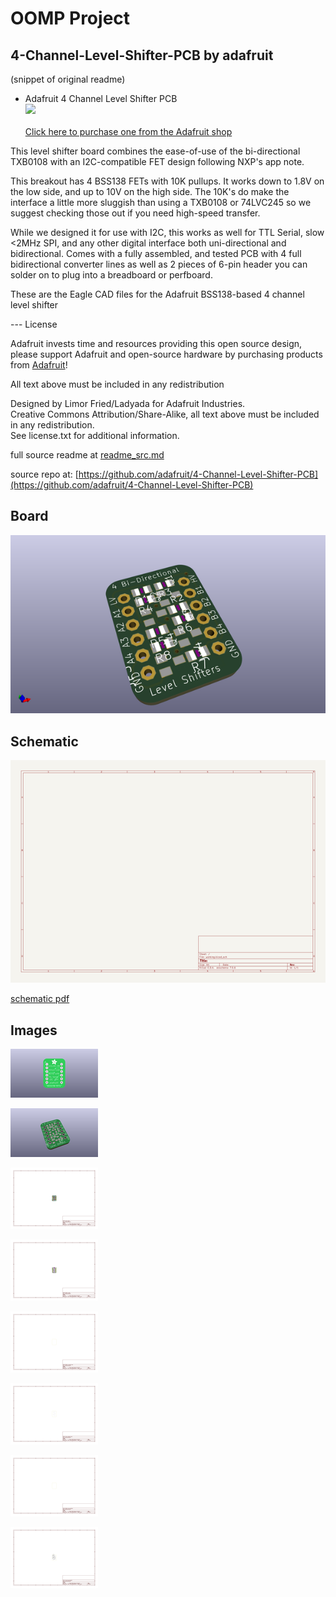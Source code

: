 # OOMP Project  
## 4-Channel-Level-Shifter-PCB  by adafruit  
  
(snippet of original readme)  
  
- Adafruit 4 Channel Level Shifter PCB  
<a href="http://www.adafruit.com/products/757"><img src="assets/image.jpg?raw=true" width="500px"><br/>  
Click here to purchase one from the Adafruit shop</a>  
  
This level shifter board combines the ease-of-use of the bi-directional TXB0108 with an I2C-compatible FET design following NXP's app note.  
  
This breakout has 4 BSS138 FETs with 10K pullups. It works down to 1.8V on the low side, and up to 10V on the high side. The 10K's do make the interface a little more sluggish than using a TXB0108 or 74LVC245 so we suggest checking those out if you need high-speed transfer.  
  
While we designed it for use with I2C, this works as well for  TTL Serial,  slow <2MHz SPI, and any other digital interface both uni-directional and bidirectional. Comes with a fully assembled, and tested PCB with 4 full bidirectional converter lines as well as 2 pieces of 6-pin header you can solder on to plug into a breadboard or perfboard.  
  
These are the Eagle CAD files for the Adafruit BSS138-based 4 channel level shifter  
  
--- License  
  
Adafruit invests time and resources providing this open source design, please support Adafruit and open-source hardware by purchasing products from [Adafruit](https://www.adafruit.com)!  
  
All text above must be included in any redistribution  
  
Designed by Limor Fried/Ladyada for Adafruit Industries.  
Creative Commons Attribution/Share-Alike, all text above must be included in any redistribution.   
See license.txt for additional information.  
  
  full source readme at [readme_src.md](readme_src.md)  
  
source repo at: [https://github.com/adafruit/4-Channel-Level-Shifter-PCB](https://github.com/adafruit/4-Channel-Level-Shifter-PCB)  
## Board  
  
[![working_3d.png](working_3d_600.png)](working_3d.png)  
## Schematic  
  
[![working_schematic.png](working_schematic_600.png)](working_schematic.png)  
  
[schematic pdf](working_schematic.pdf)  
## Images  
  
[![working_3D_bottom.png](working_3D_bottom_140.png)](working_3D_bottom.png)  
  
[![working_3D_top.png](working_3D_top_140.png)](working_3D_top.png)  
  
[![working_assembly_page_01.png](working_assembly_page_01_140.png)](working_assembly_page_01.png)  
  
[![working_assembly_page_02.png](working_assembly_page_02_140.png)](working_assembly_page_02.png)  
  
[![working_assembly_page_03.png](working_assembly_page_03_140.png)](working_assembly_page_03.png)  
  
[![working_assembly_page_04.png](working_assembly_page_04_140.png)](working_assembly_page_04.png)  
  
[![working_assembly_page_05.png](working_assembly_page_05_140.png)](working_assembly_page_05.png)  
  
[![working_assembly_page_06.png](working_assembly_page_06_140.png)](working_assembly_page_06.png)  
